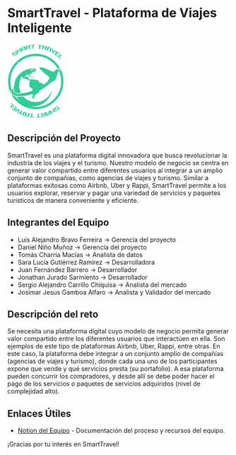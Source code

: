 # SmartTravel - Plataforma de Viajes Inteligente

<img src="https://github.com/SmartTravel-Hackathon/.github/blob/main/Logo.png?raw=true" width="128" height="169">


## Descripción del Proyecto

SmartTravel es una plataforma digital innovadora que busca revolucionar la industria de los viajes y el turismo. Nuestro modelo de negocio se centra en generar valor compartido entre diferentes usuarios al integrar a un amplio conjunto de compañías, como agencias de viajes y turismo. Similar a plataformas exitosas como Airbnb, Uber y Rappi, SmartTravel permite a los usuarios explorar, reservar y pagar una variedad de servicios y paquetes turísticos de manera conveniente y eficiente.

## Integrantes del Equipo

- Luis Alejandro Bravo Ferreira → Gerencia del proyecto
- Daniel Niño Muñoz → Gerencia del proyecto
- Tomás Charria Macías → Analista de datos
- Sara Lucía Gutiérrez Ramírez → Desarrolladora
- Juan Fernández Barrero → Desarrollador
- Jonathan Jurado Sarmiento → Desarrollador
- Sergio Alejandro Carrillo Chíquisa → Analista del mercado
- Josimar Jesus Gamboa Alfaro → Analista y Validador del mercado

## Descripción del reto
Se necesita una plataforma digital cuyo modelo de negocio permita generar valor compartido entre los diferentes usuarios que interactúen en ella. Son ejemplos de este tipo de plataformas Airbnb, Uber, Rappi, entre otras. En este caso, la plataforma debe integrar a un conjunto amplio de compañías (agencias de viajes y turismo), donde cada una uno de los participantes expone que vende y qué servicios presta (su portafolio). A esa plataforma pueden concurrir los compradores, y desde allí se debe poder hacer el pago de los servicios o paquetes de servicios adquiridos (nivel de complejidad alto).

## Enlaces Útiles

- [Notion del Equipo](https://famous-brie-943.notion.site/03acf8ba832e4d2bb59b6d9a1443325e?v=c2afb0f6399a423bbff491d2e3598766&pvs=4) - Documentación del proceso y recursos del equipo.

¡Gracias por tu interés en SmartTravel!
